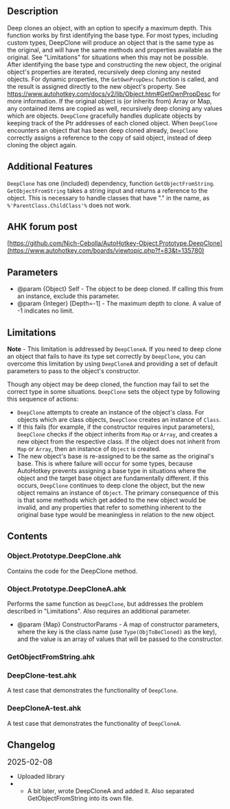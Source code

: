 ## Description
Deep clones an object, with an option to specify a maximum depth.
This function works by first identifying the base type. For most types, including custom types, DeepClone will produce an object that is the same type as the original, and will have the same methods and properties available as the original. See "Limitations" for situations when this may not be possible.
After identifying the base type and constructing the new object, the original object's properties are iterated, recursively deep cloning any nested objects. For dynamic properties, the `GetOwnPropDesc` function is called, and the result is assigned directly to the new object's property. See https://www.autohotkey.com/docs/v2/lib/Object.htm#GetOwnPropDesc for more information.
If the original object is (or inherits from) Array or Map, any contained items are copied as well, recursively deep cloning any values which are objects.
`DeepClone` gracefully handles duplicate objects by keeping track of the Ptr addresses of each cloned object. When `DeepClone` encounters an object that has been deep cloned already, `DeepClone` correctly assigns a reference to the copy of said object, instead of deep cloning the object again.

## Additional Features
`DeepClone` has one (included) dependency, function `GetObjectFromString`. `GetObjectFromString` takes a string input and returns a reference to the object. This is necessary to handle classes that have "." in the name, as `%'ParentClass.ChildClass'%` does not work.

## AHK forum post
[https://github.com/Nich-Cebolla/AutoHotkey-Object.Prototype.DeepClone](https://www.autohotkey.com/boards/viewtopic.php?f=83&t=135780)

## Parameters
- @param {Object} Self - The object to be deep cloned. If calling this from an instance, exclude this parameter.
- @param {Integer} [Depth=-1]  - The maximum depth to clone. A value of -1 indicates no limit.

## Limitations
**Note** - This limitation is addressed by `DeepCloneA`. If you need to deep clone an object that fails to have its type set correctly by `DeepClone`, you can overcome this limitation by using `DeepCloneA` and providing a set of default parameters to pass to the object's constructor.

Though any object may be deep cloned, the function may fail to set the correct type in some situations. `DeepClone` sets the object type by following this sequence of actions:
- `DeepClone` attempts to create an instance of the object's class. For objects which are class objects, `DeepClone` creates an instance of `Class`.
- If this fails (for example, if the constructor requires input parameters), `DeepClone` checks if the object inherits from `Map` or `Array`, and creates a new object from the respective class. If the object does not inherit from `Map` or `Array`, then an instance of `Object` is created.
- The new object's base is re-assigned to be the same as the original's base. This is where failure will occur for some types, because AutoHotkey prevents assigning a base type in situations where the object and the target base object are fundamentally different. If this occurs, `DeepClone` continues to deep clone the object, but the new object remains an instance of `Object`. The primary consequence of this is that some methods which get added to the new object would be invalid, and any properties that refer to something inherent to the original base type would be meaningless in relation to the new object.

## Contents

### Object.Prototype.DeepClone.ahk
Contains the code for the DeepClone method.

### Object.Prototype.DeepCloneA.ahk
Performs the same function as `DeepClone`, but addresses the problem described in "Limitations". Also requires an additional parameter.
- @param {Map} ConstructorParams - A map of constructor parameters, where the key is the class name (use `Type(ObjToBeCloned)` as the key), and the value is an array of values that will be passed to the constructor.

### GetObjectFromString.ahk

### DeepClone-test.ahk
A test case that demonstrates the functionality of `DeepClone`.

### DeepCloneA-test.ahk
A test case that demonstrates the functionality of `DeepCloneA`.

## Changelog
<span style="font-size:18;">2025-02-08
- Uploaded library
- - A bit later, wrote DeepCloneA and added it. Also separated GetObjectFromString into its own file.
